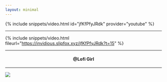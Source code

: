 ```yaml
---
layout: minimal
---
```


{% include snippets/video.html id="jfKfPfyJRdk" provider="youtube" %}

---

{% include snippets/video.html fileurl="https://invidious.slipfox.xyz/jfKfPfyJRdk?t=15" %}

---

<h4> <p align="center"> @Lofi Girl </p> </h4>

---

![](https://is.gd/uVvIMS)
